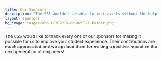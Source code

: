 ```yaml
---
title: Our Sponsors
description: "The ESS wouldn't be able to host events without the help of our wonderful sponsors!"
layout: sponsors
bg_image: images/about/202223-council-1-banner.png
---
```


The ESS would like to thank every one of our sponsors for making it possible for us to improve your student experience. Their contributions are much appreciated and we applaud them for making a positive impact on the next generation of engineers!
